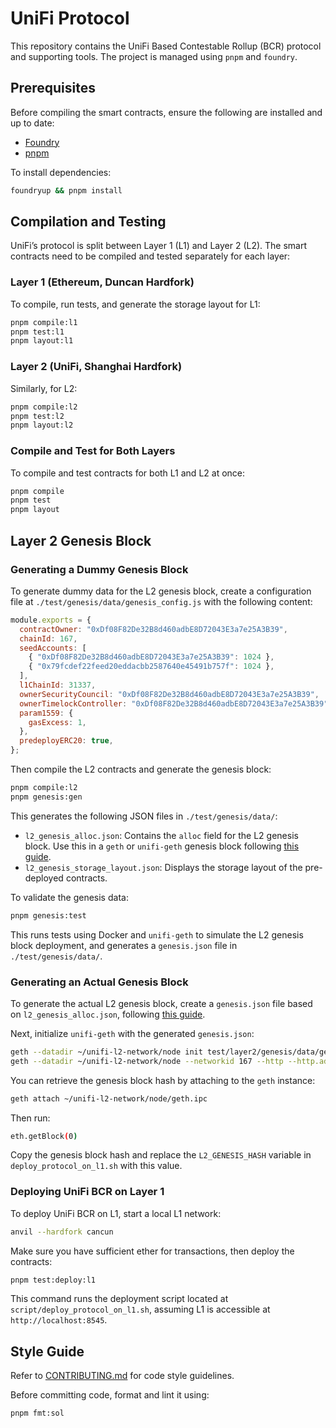 # UniFi Protocol

This repository contains the UniFi Based Contestable Rollup (BCR) protocol and supporting tools. The project is managed using `pnpm` and `foundry`.

## Prerequisites

Before compiling the smart contracts, ensure the following are installed and up to date:

- [Foundry](https://book.getfoundry.sh/)
- [pnpm](https://pnpm.io/)

To install dependencies:

```bash
foundryup && pnpm install
```

## Compilation and Testing

UniFi’s protocol is split between Layer 1 (L1) and Layer 2 (L2). The smart contracts need to be compiled and tested separately for each layer:

### Layer 1 (Ethereum, Duncan Hardfork)

To compile, run tests, and generate the storage layout for L1:

```bash
pnpm compile:l1
pnpm test:l1
pnpm layout:l1
```

### Layer 2 (UniFi, Shanghai Hardfork)

Similarly, for L2:

```bash
pnpm compile:l2
pnpm test:l2
pnpm layout:l2
```

### Compile and Test for Both Layers

To compile and test contracts for both L1 and L2 at once:

```bash
pnpm compile
pnpm test
pnpm layout
```

## Layer 2 Genesis Block

### Generating a Dummy Genesis Block

To generate dummy data for the L2 genesis block, create a configuration file at `./test/genesis/data/genesis_config.js` with the following content:

```javascript
module.exports = {
  contractOwner: "0xDf08F82De32B8d460adbE8D72043E3a7e25A3B39",
  chainId: 167,
  seedAccounts: [
    { "0xDf08F82De32B8d460adbE8D72043E3a7e25A3B39": 1024 },
    { "0x79fcdef22feed20eddacbb2587640e45491b757f": 1024 },
  ],
  l1ChainId: 31337,
  ownerSecurityCouncil: "0xDf08F82De32B8d460adbE8D72043E3a7e25A3B39",
  ownerTimelockController: "0xDf08F82De32B8d460adbE8D72043E3a7e25A3B39",
  param1559: {
    gasExcess: 1,
  },
  predeployERC20: true,
};
```

Then compile the L2 contracts and generate the genesis block:

```bash
pnpm compile:l2
pnpm genesis:gen
```

This generates the following JSON files in `./test/genesis/data/`:

- `l2_genesis_alloc.json`: Contains the `alloc` field for the L2 genesis block. Use this in a `geth` or `unifi-geth` genesis block following [this guide](https://geth.ethereum.org/docs/fundamentals/private-network#creating-genesis-block).
- `l2_genesis_storage_layout.json`: Displays the storage layout of the pre-deployed contracts.

To validate the genesis data:

```bash
pnpm genesis:test
```

This runs tests using Docker and `unifi-geth` to simulate the L2 genesis block deployment, and generates a `genesis.json` file in `./test/genesis/data/`.

### Generating an Actual Genesis Block

To generate the actual L2 genesis block, create a `genesis.json` file based on `l2_genesis_alloc.json`, following [this guide](https://geth.ethereum.org/docs/fundamentals/private-network#creating-genesis-block).

Next, initialize `unifi-geth` with the generated `genesis.json`:

```bash
geth --datadir ~/unifi-l2-network/node init test/layer2/genesis/data/genesis.json
geth --datadir ~/unifi-l2-network/node --networkid 167 --http --http.addr 127.0.0.1 --http.port 8552 --http.corsdomain "*"
```

You can retrieve the genesis block hash by attaching to the `geth` instance:

```bash
geth attach ~/unifi-l2-network/node/geth.ipc
```

Then run:

```bash
eth.getBlock(0)
```

Copy the genesis block hash and replace the `L2_GENESIS_HASH` variable in `deploy_protocol_on_l1.sh` with this value.

### Deploying UniFi BCR on Layer 1

To deploy UniFi BCR on L1, start a local L1 network:

```bash
anvil --hardfork cancun
```

Make sure you have sufficient ether for transactions, then deploy the contracts:

```bash
pnpm test:deploy:l1
```

This command runs the deployment script located at `script/deploy_protocol_on_l1.sh`, assuming L1 is accessible at `http://localhost:8545`.

## Style Guide

Refer to [CONTRIBUTING.md](https://www.notion.so/CONTRIBUTING.md) for code style guidelines.

Before committing code, format and lint it using:

```bash
pnpm fmt:sol
```
